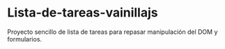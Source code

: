 # Lista-de-tareas-vainillajs
Proyecto sencillo de lista de tareas para repasar manipulación del DOM y formularios.
